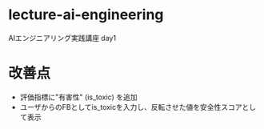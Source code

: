 # lecture-ai-engineering
AIエンジニアリング実践講座 day1
# 改善点
- 評価指標に"有害性" (is_toxic) を追加
- ユーザからのFBとしてis_toxicを入力し、反転させた値を安全性スコアとして表示

